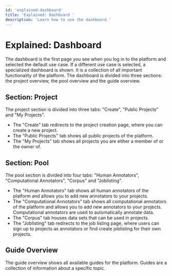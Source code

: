```yaml
---
id: 'explained-dashboard'
title: 'Explained: Dashboard '
description: 'Learn how to use the dashboard.'
---
```


# Explained: Dashboard

The dashboard is the first page you see when you log in to the platform and selected the default use case. If a different use case is selected, a specialized dashboard is shown.
It is a collection of all important functionality of the platform. The dashboard is divided into three sections: the project overview, the pool overview and the guide overview.

## Section: Project

The project section is divided into three tabs: "Create", "Public Projects" and "My Projects". 

- The "Create" tab redirects to the project creation page, where you can create a new project. 
- The "Public Projects" tab shows all public projects of the platform. 
- The "My Projects" tab shows all projects you are either a member of or the owner of.

## Section: Pool

The pool section is divided into four tabs: "Human Annotators", "Computational Annotators", "Corpus" and "Joblisting". 

- The "Human Annotators" tab shows all human annotators of the platform and allows you to add new annotators to your projects.
- The "Computational Annotators" tab shows all computational annotators of the platform and allows you to add new annotators to your projects. Computational annotators are used to automatically annotate data.
- The "Corpus" tab houses data sets that can be used in projects.
- The "Joblisting" tab redirects to the job listing page, where users can sign up to projects as annotators or find create joblisting for their own projects. 

## Guide Overview

The guide overview shows all available guides for the platform. Guides are a collection of information about a specific topic.